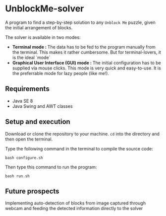 # UnblockMe-solver

A program to find a step-by-step solution to any `Unblock Me` puzzle, given the initial arrangement of blocks.

<p>The solver is available in two modes:</p>
<ul><li><strong>Terminal mode : </strong>The data has to be fed to the program manually from the terminal. This makes it rather cumbersome. But for terminal-lovers, it is the ideal `mode`</li>
<li><strong>Graphical User Interface (GUI) mode : </strong>The initial configuration has to be supplied via mouse clicks. This mode is very quick and easy-to-use. It is the preferrable mode for lazy people (like me!).</li></ul>

## Requirements
<ul><li>Java SE 8</li><li>Java Swing and AWT classes</li></ul>

## Setup and execution
Download or clone the repository to your machine. `cd` into the directory and then open the terminal.

Type the following command in the terminal to compile the source code:

```bash configure.sh```

Then type this command to run the program:

```bash run.sh```

## Future prospects
Implementing auto-detection of blocks from image captured through webcam and feeding the detected information directly to the solver

